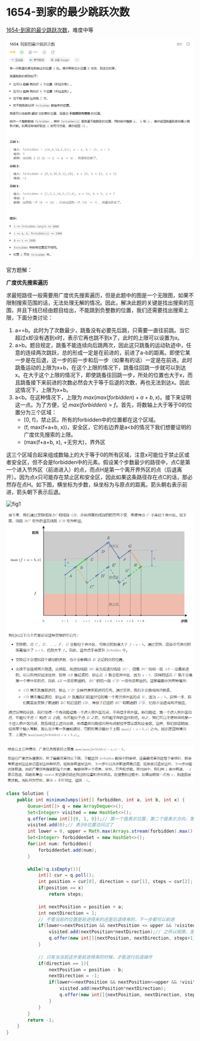 # 1654-到家的最少跳跃次数

[1654-到家的最少跳跃次数](https://leetcode.cn/problems/minimum-jumps-to-reach-home/description/)，难度中等

![image-20230830182750118](https://raw.githubusercontent.com/lqyspace/mypic/master/PicBed/202308301827201.png)

官方题解：

**广度优先搜索遍历**

求最短路径一般需要用广度优先搜索遍历，但是此题中的图是一个无限图，如果不限制搜索范围的话，无法处理无解的情况。因此，解决此题的关键是找出搜索的范围，并且下线已经由题目给出，不能跳到负整数的位置，我们还需要找出搜索上限，下面分类讨论：

1. a==b。此时为了次数最少，跳蚤没有必要先后跳，只需要一直往前跳。当它超过x却没有遇到x时，表示它再也跳不到x了，此时的上限可以设置为x。
2. a>b。题目规定，跳蚤不能连续向后跳两次，因此这只跳蚤的运动轨迹中，任意的连续两次跳跃，总的形成一定是在前进的，前进了a-b的距离。即使它某一步是在后退，这一步的前一步和后一步（如果有的话）一定是在前进。此时跳蚤运动的上限为x+b，在这个上限的情况下，跳蚤往回跳一步就可以到达x。在大于这个上限的情况下，即使跳蚤往回跳一步，所处的位置也大于x，而且跳蚤接下来前进的次数必然会大于等于后退的次数，再也无法到达x。因此这情况下，上限为x+b。
3. a<b。在这种情况下，上限为 $max(max(forbidden)+a+b, x)$。接下来证明这一点。为了方便，记 $max(forbidden)=f$。首先，将数轴上大于等于0的位置分为三个区域：
   - [0, f]，禁止区。所有的forbidden中的位置都在这个区域。
   - (f, max(f+a+b, x))，安全区，它的右边界是a<b的情况下我们想要证明的广度优先搜索的上限。
   - (max(f+a+b, x), +无穷大)，界外区

这三个区域合起来组成数轴上的大于等于0的所有区域，注意x可能位于禁止区或者安全区，但不会是forbidden中的元素。假设某个步数最少的路径中，点C是第一个进入节外区（前进进入）的点，而点H是第一个离开界外区的点（后退离开）。因为点x只可能存在禁止区和安全区，因此如果这条路径存在点C的话，那必然存在点H。如下图，横坐标为步数，纵坐标为与原点的距离。箭头朝右表示前进，箭头朝下表示后退。

![fig1](https://assets.leetcode-cn.com/solution-static/1654/1.png)

![image-20230830184314075](https://raw.githubusercontent.com/lqyspace/mypic/master/PicBed/202308301843167.png)

![image-20230830184351493](https://raw.githubusercontent.com/lqyspace/mypic/master/PicBed/202308301843550.png)

```java
class Solution {
    public int minimumJumps(int[] forbidden, int a, int b, int x) {
        Queue<int[]> q = new ArrayDeque<>();
        Set<Integer> visited = new HashSet<>();
        q.offer(new int[]{0, 1, 0});// 第一个值表示位置，第二个值表示方向，第三个值表示步数
        visited.add(0);// 表示0位置访问过了
        int lower = 0, upper = Math.max(Arrays.stream(forbidden).max().getAsInt()+a, x) + b;
        Set<Integer> forbiddenSet = new HashSet<>();
        for(int num: forbidden){
            forbiddenSet.add(num);
        }
        
        while(!q.isEmpty()){
            int[] cur = q.poll();
            int position = cur[0], direction = cur[1], steps = cur[2];
            if(position == x)
                return steps;
            
            int nextPosition = position + a;
            int nextDirection = 1;
            // 不管当前的位置是前进得来的还是后退得来的，下一步都可以前进
            if(lower<=nextPosition && nextPosition <= upper && !visited.contains(nextPosition * nextDirection) && !forbiddenSet.contains(nextPosition)){
                visited.add(nextPosition*nextDirection);// 之所以相乘，是因为一个位置可能是前进得来的，也可能是后退得来的，为了避免无限重复跳跃到某个点，因此这两种情况都需要加入到集合中去
                q.offer(new int[]{nextPosition, nextDirection, steps+1});
            }
            
            // 只有当当前这步是前进得来的时候，才能进行后退操作
            if(direction == 1){
                nextPosition = position - b;
                nextDirection = -1;
                if(lower<=nextPosition && nextPosition<=upper && !visited.contains(nextPosition*nextDirection) && !forbiddenSet.contains(nextPosition)){
                    visited.add(nextPosition*nextDirection);
                    q.offer(new int[]{nextPosition, nextDirection, steps+1});
                }
            }
        }
        return -1;
    }
}
```













